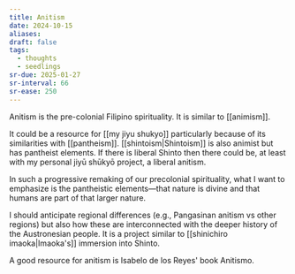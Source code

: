 ```yaml
---
title: Anitism
date: 2024-10-15
aliases: 
draft: false
tags:
  - thoughts
  - seedlings
sr-due: 2025-01-27
sr-interval: 66
sr-ease: 250
---
```

Anitism is the pre-colonial Filipino spirituality. It is similar to [[animism]].

It could be a resource for [[my jiyu shukyo]] particularly because of its similarities with [[pantheism]]. [[shintoism|Shintoism]] is also animist but has pantheist elements. If there is liberal Shinto then there could be, at least with my personal jiyū shūkyō project, a liberal anitism.

In such a progressive remaking of our precolonial spirituality, what I want to emphasize is the pantheistic elements—that nature is divine and that humans are part of that larger nature.

I should anticipate regional differences (e.g., Pangasinan anitism vs other regions) but also how these are interconnected with the deeper history of the Austronesian people. It is a project similar to [[shinichiro imaoka|Imaoka's]] immersion into Shinto.

A good resource for anitism is Isabelo de los Reyes' book Anitismo.